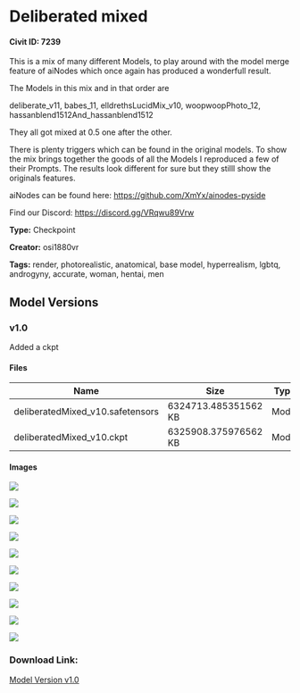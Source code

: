 # Deliberated mixed

#### Civit ID: 7239

<p>This is a mix of many different Models, to play around with the model merge feature of aiNodes which once again has produced a wonderfull result.</p><p>The Models in this mix and in that order are </p><p>deliberate_v11, babes_11, elldrethsLucidMix_v10, woopwoopPhoto_12, hassanblend1512And_hassanblend1512</p><p>They all got mixed at 0.5 one after the other.</p><p>There is plenty triggers which can be found in the original models. To show the mix brings together the goods of all the Models I reproduced a few of their Prompts. The results look different for sure but they stilll show the originals features.</p><p>aiNodes can be found here: <a target="_blank" rel="ugc" href="https://github.com/XmYx/ainodes-pyside">https://github.com/XmYx/ainodes-pyside</a></p><p>Find our Discord: <a target="_blank" rel="ugc" href="https://discord.gg/VRqwu89Vrw">https://discord.gg/VRqwu89Vrw</a></p>

**Type:** Checkpoint

**Creator:** osi1880vr

**Tags:** render, photorealistic, anatomical, base model, hyperrealism, lgbtq, androgyny, accurate, woman, hentai, men

## Model Versions

### v1.0

<p>Added a ckpt</p>

#### Files

| Name | Size | Type | Format | Download Url | AutoV1 | AutoV2 | SHA256 | CRC32 | BLAKE3 |
| --- | --- | --- | --- | --- | --- | --- | --- | --- | --- |
| deliberatedMixed_v10.safetensors | 6324713.485351562 KB | Model | SafeTensor | https://civitai.com/api/download/models/8509 | DF6057FA | 624BF05C85 | 624BF05C85D00BF8C7981963002918AF57CB6EA0242303F40FBD6760B968751F | 939B1BC5 | D3C9C8A816282787BFD77723E3007F22711970E5D1C8D8318D438FBE17073126 |
| deliberatedMixed_v10.ckpt | 6325908.375976562 KB | Model | PickleTensor | https://civitai.com/api/download/models/8509?type=Model&format=PickleTensor&size=full&fp=fp16 | 280A631C | 309D75D48D | 309D75D48DD281A7D5C04205DF80DD201218CBC1E873A7678868EC1720A7E82F | EB938319 | F696867D604BD66AE55E1EC12731184D054C66E3764A9059BEE623AF747A08CE |

#### Images

<p><img src="https://image.civitai.com/xG1nkqKTMzGDvpLrqFT7WA/e4ad8d62-1b35-477c-498d-92776767a500/width=450/80796.jpeg" /></p>

<p><img src="https://image.civitai.com/xG1nkqKTMzGDvpLrqFT7WA/92e0c67f-8216-4076-9822-44eaea357700/width=450/80794.jpeg" /></p>

<p><img src="https://image.civitai.com/xG1nkqKTMzGDvpLrqFT7WA/502507fa-d515-4add-c069-adb635607400/width=450/80803.jpeg" /></p>

<p><img src="https://image.civitai.com/xG1nkqKTMzGDvpLrqFT7WA/4aa03d01-0dfb-48ae-c986-54f937634500/width=450/80802.jpeg" /></p>

<p><img src="https://image.civitai.com/xG1nkqKTMzGDvpLrqFT7WA/702f8978-3737-4ed3-f30a-006b0c25a000/width=450/80801.jpeg" /></p>

<p><img src="https://image.civitai.com/xG1nkqKTMzGDvpLrqFT7WA/8b7d5271-c5d0-41e3-bb85-31443c2a8600/width=450/80800.jpeg" /></p>

<p><img src="https://image.civitai.com/xG1nkqKTMzGDvpLrqFT7WA/b66779fa-e34f-4772-f639-8f848fba6c00/width=450/80799.jpeg" /></p>

<p><img src="https://image.civitai.com/xG1nkqKTMzGDvpLrqFT7WA/5b2b0244-d00e-454b-f79e-27816327f900/width=450/80798.jpeg" /></p>

<p><img src="https://image.civitai.com/xG1nkqKTMzGDvpLrqFT7WA/9b84a0fa-ddb9-428f-60a0-d6d466fcfc00/width=450/80797.jpeg" /></p>

<p><img src="https://image.civitai.com/xG1nkqKTMzGDvpLrqFT7WA/c46911e6-e410-46fd-6839-5e0c5a8a9500/width=450/80795.jpeg" /></p>

### Download Link:

[Model Version v1.0](https://civitai.com/api/download/models/8509)

